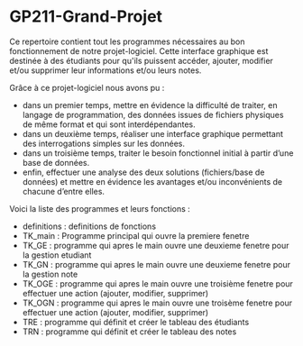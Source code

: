 # GP211-Grand-Projet
Ce repertoire contient tout les programmes nécessaires au bon fonctionnement de notre projet-logiciel. 
Cette interface graphique est destinée à des étudiants pour qu'ils puissent accéder, ajouter, modifier et/ou supprimer leur informations et/ou leurs notes. 

Grâce à ce projet-logiciel nous avons pu :
- dans un premier temps, mettre en évidence la difficulté de traiter, en langage de programmation, des données issues de fichiers physiques de même format 
  et qui sont interdépendantes.
- dans un deuxième temps, réaliser une interface graphique permettant des interrogations simples sur les données.
- dans un troisième temps, traiter le besoin fonctionnel initial à partir d’une base de données.
- enfin, effectuer une analyse des deux solutions (fichiers/base de données) et mettre en évidence les avantages et/ou inconvénients de chacune d’entre elles.


Voici la liste des programmes et leurs fonctions :
- definitions : definitions de fonctions
- TK_main : Programme principal qui ouvre la premiere fenetre
- TK_GE : programme qui apres le main ouvre une deuxieme fenetre pour la gestion etudiant
- TK_GN : programme qui apres le main ouvre une deuxieme fenetre pour la gestion note
- TK_OGE : programme qui apres le main ouvre une troisième fenetre pour effectuer une action (ajouter, modifier, supprimer)
- TK_OGN : programme qui apres le main ouvre une troisème fenetre pour effectuer une action (ajouter, modifier, supprimer)
- TRE : programme qui définit et créer le tableau des étudiants
- TRN : programme qui définit et créer le tableau des notes
